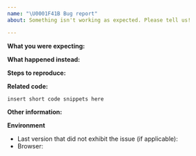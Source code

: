 ```yaml
---
name: "\U0001F41B Bug report"
about: Something isn't working as expected. Please tell us!

---
```


<!-- Please do not submit support requests or "How to" questions here. For that, go to ... see CONTRIBUTING.md. -->

**What you were expecting:**
<!-- Describe what the behavior would be without the bug. -->

**What happened instead:**
<!-- Describe how the bug manifests. -->

**Steps to reproduce:**
<!--  Please explain the steps required to duplicate the issue, especially if you are able to provide a sample application. -->

**Related code:**
<!-- If you are able to illustrate the bug or feature request with an example, please provide a sample application via one of the following means:

* CodeSandbox (https://codesandbox.io/s/github/marmelab/react-admin/tree/master/examples/simple)
* A sample application via GitHub
-->

```
insert short code snippets here
```

**Other information:**
<!-- List any other information that is relevant to your issue. Stack traces, related issues, suggestions on how to fix, Stack Overflow links, forum links, etc. For visual or layout problems, please include images or animated gifs.-->

**Environment**

* Last version that did not exhibit the issue (if applicable):
* Browser:
